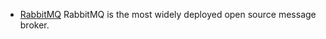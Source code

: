 * [RabbitMQ](https://www.rabbitmq.com/) RabbitMQ is the most widely deployed open source message broker.
